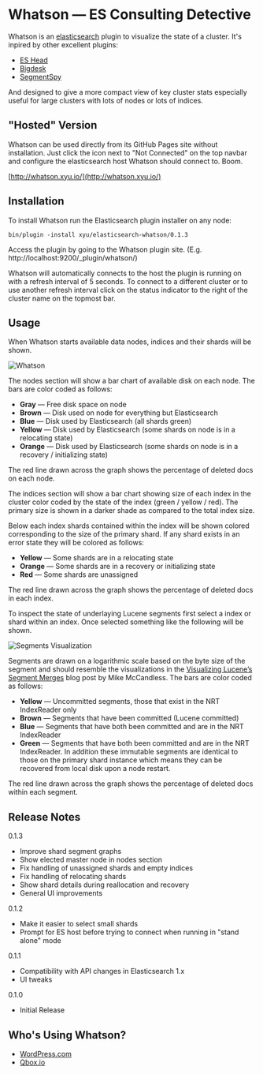 Whatson — ES Consulting Detective
=================================

Whatson is an [elasticsearch](http://elasticsearch.org/) plugin to visualize the state of a cluster. It's inpired by other excellent plugins:

* [ES Head](https://github.com/mobz/elasticsearch-head)
* [Bigdesk](https://github.com/lukas-vlcek/bigdesk)
* [SegmentSpy](https://github.com/polyfractal/elasticsearch-segmentspy)

And designed to give a more compact view of key cluster stats especially useful for large clusters with lots of nodes or lots of indices.

"Hosted" Version
----------------

Whatson can be used directly from its GitHub Pages site without installation. Just click the icon next to "Not Connected" on the top navbar and configure the elasticsearch host Whatson should connect to. Boom.

[http://whatson.xyu.io/](http://whatson.xyu.io/)

Installation
------------

To install Whatson run the Elasticsearch plugin installer on any node:

    bin/plugin -install xyu/elasticsearch-whatson/0.1.3

Access the plugin by going to the Whatson plugin site. (E.g. http://localhost:9200/_plugin/whatson/)

Whatson will automatically connects to the host the plugin is running on with a refresh interval of 5 seconds. To connect to a different cluster or to use another refresh interval click on the status indicator to the right of the cluster name on the topmost bar.

Usage
-----

When Whatson starts available data nodes, indices and their shards will be shown.

![Whatson](screenshot-init.png "Whatson")

The nodes section will show a bar chart of available disk on each node. The bars are color coded as follows:

* **Gray** — Free disk space on node
* **Brown** — Disk used on node for everything but Elasticsearch
* **Blue** — Disk used by Elasticsearch (all shards green)
* **Yellow** — Disk used by Elasticsearch (some shards on node is in a relocating state)
* **Orange** — Disk used by Elasticsearch (some shards on node is in a recovery / initializing state)

The red line drawn across the graph shows the percentage of deleted docs on each node.

The indices section will show a bar chart showing size of each index in the cluster color coded by the state of the index (green / yellow / red). The primary size is shown in a darker shade as compared to the total index size.

Below each index shards contained within the index will be shown colored corresponding to the size of the primary shard. If any shard exists in an error state they will be colored as follows:

* **Yellow** — Some shards are in a relocating state
* **Orange** — Some shards are in a recovery or initializing state
* **Red** — Some shards are unassigned

The red line drawn across the graph shows the percentage of deleted docs in each index.

To inspect the state of underlaying Lucene segments first select a index or shard within an index. Once selected something like the following will be shown.

![Segments Visualization](screenshot-segments.png "Segments Visualization")

Segments are drawn on a logarithmic scale based on the byte size of the segment and should resemble the visualizations in the [Visualizing Lucene’s Segment Merges](http://blog.mikemccandless.com/2011/02/visualizing-lucenes-segment-merges.html) blog post by Mike McCandless. The bars are color coded as follows:

* **Yellow** — Uncommitted segments, those that exist in the NRT IndexReader only
* **Brown** — Segments that have been committed (Lucene committed)
* **Blue** — Segments that have both been committed and are in the NRT IndexReader
* **Green** — Segments that have both been committed and are in the NRT IndexReader. In addition these immutable segments are identical to those on the primary shard instance which means they can be recovered from local disk upon a node restart.

The red line drawn across the graph shows the percentage of deleted docs within each segment.

Release Notes
-------------

0.1.3

* Improve shard segment graphs
* Show elected master node in nodes section
* Fix handling of unassigned shards and empty indices
* Fix handling of relocating shards
* Show shard details during reallocation and recovery
* General UI improvements

0.1.2

* Make it easier to select small shards
* Prompt for ES host before trying to connect when running in "stand alone" mode

0.1.1

* Compatibility with API changes in Elasticsearch 1.x
* UI tweaks

0.1.0

* Initial Release

Who's Using Whatson?
--------------------

* [WordPress.com](http://developer.wordpress.com/2014/02/12/like-elasticsearch-we-do-too/)
* [Qbox.io](http://blog.qbox.io/monitor-multi-node-elasticsearch-cluster-with-whatson-qbox-io)
